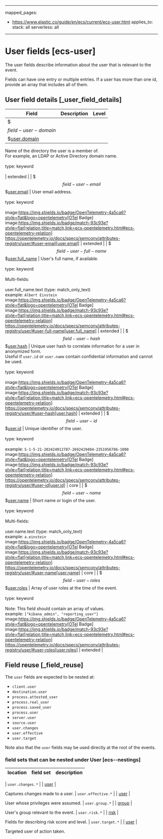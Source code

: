 <!-- This file is automatically generated. Don't edit it manually! -->
---
mapped_pages:
  - https://www.elastic.co/guide/en/ecs/current/ecs-user.html
applies_to:
  stack: all
  serverless: all
---

# User fields [ecs-user]

The user fields describe information about the user that is relevant to the event.

Fields can have one entry or multiple entries. If a user has more than one id, provide an array that includes all of them.

## User field details [_user_field_details]

| Field | Description | Level |
| --- | --- | --- |
| $$$field-user-domain$$$[user.domain](#field-user-domain) |
Name of the directory the user is a member of.<br>For example, an LDAP or Active Directory domain name.<br><br>type: keyword<br><br>
 | extended |
| $$$field-user-email$$$[user.email](#field-user-email) |
User email address.<br><br>type: keyword<br><br>
image:https://img.shields.io/badge/OpenTelemetry-4a5ca6?style=flat&logo=opentelemetry[OTel Badge] image:https://img.shields.io/badge/match-93c93e?style=flat[relation,title=match,link=ecs-opentelemetry.html#ecs-opentelemetry-relation] https://opentelemetry.io/docs/specs/semconv/attributes-registry/user/#user-email[user.email] | extended |
| $$$field-user-full-name$$$[user.full_name](#field-user-full-name) |
User's full name, if available.<br><br>type: keyword<br><br>
Multi-fields:<br><br>
user.full_name.text (type: match_only_text)<br>
example: `Albert Einstein`<br>image:https://img.shields.io/badge/OpenTelemetry-4a5ca6?style=flat&logo=opentelemetry[OTel Badge] image:https://img.shields.io/badge/match-93c93e?style=flat[relation,title=match,link=ecs-opentelemetry.html#ecs-opentelemetry-relation] https://opentelemetry.io/docs/specs/semconv/attributes-registry/user/#user-full-name[user.full_name] | extended |
| $$$field-user-hash$$$[user.hash](#field-user-hash) |
Unique user hash to correlate information for a user in anonymized form.<br>Useful if `user.id` or `user.name` contain confidential information and cannot be used.<br><br>type: keyword<br><br>
image:https://img.shields.io/badge/OpenTelemetry-4a5ca6?style=flat&logo=opentelemetry[OTel Badge] image:https://img.shields.io/badge/match-93c93e?style=flat[relation,title=match,link=ecs-opentelemetry.html#ecs-opentelemetry-relation] https://opentelemetry.io/docs/specs/semconv/attributes-registry/user/#user-hash[user.hash] | extended |
| $$$field-user-id$$$[user.id](#field-user-id) |
Unique identifier of the user.<br><br>type: keyword<br><br>
example: `S-1-5-21-202424912787-2692429404-2351956786-1000`<br>image:https://img.shields.io/badge/OpenTelemetry-4a5ca6?style=flat&logo=opentelemetry[OTel Badge] image:https://img.shields.io/badge/match-93c93e?style=flat[relation,title=match,link=ecs-opentelemetry.html#ecs-opentelemetry-relation] https://opentelemetry.io/docs/specs/semconv/attributes-registry/user/#user-id[user.id] | core |
| $$$field-user-name$$$[user.name](#field-user-name) |
Short name or login of the user.<br><br>type: keyword<br><br>
Multi-fields:<br><br>
user.name.text (type: match_only_text)<br>
example: `a.einstein`<br>image:https://img.shields.io/badge/OpenTelemetry-4a5ca6?style=flat&logo=opentelemetry[OTel Badge] image:https://img.shields.io/badge/match-93c93e?style=flat[relation,title=match,link=ecs-opentelemetry.html#ecs-opentelemetry-relation] https://opentelemetry.io/docs/specs/semconv/attributes-registry/user/#user-name[user.name] | core |
| $$$field-user-roles$$$[user.roles](#field-user-roles) |
Array of user roles at the time of the event.<br><br>type: keyword<br><br>
Note: This field should contain an array of values.<br>
example: `["kibana_admin", "reporting_user"]`<br>image:https://img.shields.io/badge/OpenTelemetry-4a5ca6?style=flat&logo=opentelemetry[OTel Badge] image:https://img.shields.io/badge/match-93c93e?style=flat[relation,title=match,link=ecs-opentelemetry.html#ecs-opentelemetry-relation] https://opentelemetry.io/docs/specs/semconv/attributes-registry/user/#user-roles[user.roles] | extended |

## Field reuse [_field_reuse]

The `user` fields are expected to be nested at:

* `client.user`
* `destination.user`
* `process.attested_user`
* `process.real_user`
* `process.saved_user`
* `process.user`
* `server.user`
* `source.user`
* `user.changes`
* `user.effective`
* `user.target`

Note also that the `user` fields may be used directly at the root of the events.


### field sets that can be nested under User [ecs--nestings]

| location | field set | description |
|---|---|---|

| `user.changes.*` |
| [user](#ecs-user) |

Captures changes made to a user.
| `user.effective.*` |
| [user](#ecs-user) |

User whose privileges were assumed.
| `user.group.*` |
| [group](#ecs-group) |

User's group relevant to the event.
| `user.risk.*` |
| [risk](#ecs-risk) |

Fields for describing risk score and level.
| `user.target.*` |
| [user](#ecs-user) |

Targeted user of action taken.
